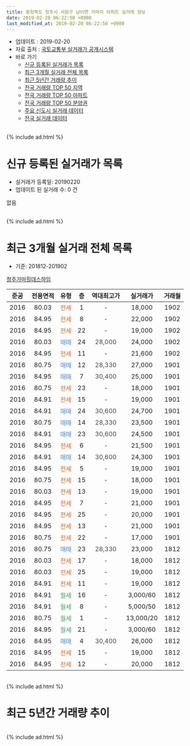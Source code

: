 ```yaml
---
title: 충청북도 청주시 서원구 남이면 가마리 아파트 실거래 정보
date: 2019-02-20 06:22:50 +0900
last_modified_at: 2019-02-20 06:22:50 +0900
---
```


* 업데이트 : 2019-02-20
* 자료 출처 : [국토교통부 실거래가 공개시스템](http://rt.molit.go.kr)
* 바로 가기
    * [신규 등록된 실거래가 목록](#신규-등록된-실거래가-목록)
    * [최근 3개월 실거래 전체 목록](#최근-3개월-실거래-전체-목록)
    * [최근 5년간 거래량 추이](#최근-5년간-거래량-추이)
    * [전국 거래량 TOP 50 지역](https://inasie.github.io/apt-trade-info/최근-3개월-전국에서-가장-거래가-많이-발생한-지역)
    * [전국 거래량 TOP 50 아파트](https://inasie.github.io/apt-trade-info/최근-3개월-전국에서-가장-거래가-많이-발생한-아파트)
    * [전국 거래량 TOP 50 분양권](https://inasie.github.io/apt-trade-info/최근-3개월-전국에서-가장-거래가-많이-발생한-분양권)
    * [주요 신도시 실거래 데이터](https://inasie.github.io/apt-trade-info/주요-신도시)
    * [전국 실거래 데이터](https://inasie.github.io/apt-trade-info/전국)
<br>
{% include ad.html %}
<br>

# 신규 등록된 실거래가 목록
* 실거래가 등록일: 20190220
* 업데이트 된 실거래 수: 0 건

없음

<br>
{% include ad.html %}
<br>

# 최근 3개월 실거래 전체 목록
* 기준: 201812-201902


[청주가마힐데스하임](https://search.naver.com/search.naver?query=%EC%B6%A9%EC%B2%AD%EB%B6%81%EB%8F%84+%EC%B2%AD%EC%A3%BC%EC%8B%9C+%EC%84%9C%EC%9B%90%EA%B5%AC+%EB%82%A8%EC%9D%B4%EB%A9%B4+%EA%B0%80%EB%A7%88%EB%A6%AC+%EC%B2%AD%EC%A3%BC%EA%B0%80%EB%A7%88%ED%9E%90%EB%8D%B0%EC%8A%A4%ED%95%98%EC%9E%84)

|준공|전용면적|유형|층|역대최고가|실거래가|거래월|
|:---:|:---:|:---:|:---:|:---:|:---:|:---:|
|2016|80.03|<span style="color:#ff5a00">전세</span>|1|<span style="color:#444444">-</span>|18,000|1902|
|2016|84.95|<span style="color:#ff5a00">전세</span>|8|<span style="color:#444444">-</span>|22,000|1902|
|2016|84.95|<span style="color:#ff5a00">전세</span>|22|<span style="color:#444444">-</span>|19,000|1902|
|2016|80.03|<span style="color:#4285f3">매매</span>|24|<span style="color:#444444">28,000</span>|24,000|1902|
|2016|84.95|<span style="color:#ff5a00">전세</span>|11|<span style="color:#444444">-</span>|21,600|1902|
|2016|80.75|<span style="color:#4285f3">매매</span>|12|<span style="color:#444444">28,330</span>|27,000|1901|
|2016|84.95|<span style="color:#4285f3">매매</span>|7|<span style="color:#444444">30,400</span>|25,000|1901|
|2016|80.75|<span style="color:#ff5a00">전세</span>|23|<span style="color:#444444">-</span>|18,000|1901|
|2016|84.91|<span style="color:#ff5a00">전세</span>|15|<span style="color:#444444">-</span>|19,000|1901|
|2016|84.91|<span style="color:#4285f3">매매</span>|24|<span style="color:#444444">30,600</span>|24,700|1901|
|2016|80.75|<span style="color:#4285f3">매매</span>|14|<span style="color:#444444">28,330</span>|23,500|1901|
|2016|84.91|<span style="color:#4285f3">매매</span>|23|<span style="color:#444444">30,600</span>|24,500|1901|
|2016|84.95|<span style="color:#ff5a00">전세</span>|6|<span style="color:#444444">-</span>|21,500|1901|
|2016|84.91|<span style="color:#4285f3">매매</span>|14|<span style="color:#444444">30,600</span>|24,300|1901|
|2016|84.95|<span style="color:#ff5a00">전세</span>|5|<span style="color:#444444">-</span>|19,000|1901|
|2016|80.75|<span style="color:#ff5a00">전세</span>|15|<span style="color:#444444">-</span>|18,000|1901|
|2016|80.03|<span style="color:#ff5a00">전세</span>|13|<span style="color:#444444">-</span>|19,000|1901|
|2016|84.95|<span style="color:#ff5a00">전세</span>|7|<span style="color:#444444">-</span>|21,000|1901|
|2016|84.95|<span style="color:#ff5a00">전세</span>|25|<span style="color:#444444">-</span>|20,000|1901|
|2016|84.95|<span style="color:#ff5a00">전세</span>|13|<span style="color:#444444">-</span>|21,000|1901|
|2016|80.75|<span style="color:#ff5a00">전세</span>|22|<span style="color:#444444">-</span>|17,000|1901|
|2016|80.75|<span style="color:#4285f3">매매</span>|23|<span style="color:#444444">28,330</span>|23,000|1812|
|2016|80.03|<span style="color:#ff5a00">전세</span>|17|<span style="color:#444444">-</span>|18,000|1812|
|2016|80.03|<span style="color:#ff5a00">전세</span>|25|<span style="color:#444444">-</span>|19,000|1812|
|2016|84.91|<span style="color:#ff5a00">전세</span>|11|<span style="color:#444444">-</span>|19,000|1812|
|2016|84.91|<span style="color:#34a853">월세</span>|16|<span style="color:#444444">-</span>|3,000/60|1812|
|2016|84.91|<span style="color:#34a853">월세</span>|8|<span style="color:#444444">-</span>|5,000/50|1812|
|2016|80.75|<span style="color:#34a853">월세</span>|1|<span style="color:#444444">-</span>|13,000/20|1812|
|2016|84.95|<span style="color:#34a853">월세</span>|21|<span style="color:#444444">-</span>|3,000/60|1812|
|2016|84.95|<span style="color:#4285f3">매매</span>|4|<span style="color:#444444">30,400</span>|26,000|1812|
|2016|84.95|<span style="color:#ff5a00">전세</span>|15|<span style="color:#444444">-</span>|19,000|1812|
|2016|84.95|<span style="color:#ff5a00">전세</span>|12|<span style="color:#444444">-</span>|20,000|1812|


<br>
{% include ad.html %}
<br>

# 최근 5년간 거래량 추이


<div style="width:100%;">
    <canvas id="deal_progress" height="200"></canvas>
</div>

<script>
new Chart(document.getElementById("deal_progress"), {
    type: 'line',
    data: {
        labels: ['201402','201403','201404','201405','201406','201407','201408','201409','201410','201411','201412','201501','201502','201503','201504','201505','201506','201507','201508','201509','201510','201511','201512','201601','201602','201603','201604','201605','201606','201607','201608','201609','201610','201611','201612','201701','201702','201703','201704','201705','201706','201707','201708','201709','201710','201711','201712','201801','201802','201803','201804','201805','201806','201807','201808','201809','201810','201811','201812','201901','201902'],
        datasets: [{
            label: '매매',
            pointRadius: 1,
            data: [0, 0, 0, 0, 0, 0, 0, 0, 0, 0, 0, 0, 0, 0, 0, 0, 0, 0, 0, 0, 0, 0, 0, 0, 0, 0, 0, 0, 0, 0, 0, 0, 0, 0, 0, 1, 2, 1, 2, 12, 10, 5, 4, 1, 2, 1, 2, 1, 3, 1, 1, 1, 0, 0, 0, 1, 1, 5, 2, 6, 1],
            borderColor: "rgba(255, 201, 14, 1)",
            backgroundColor: "rgba(255, 201, 14, 0.5)",
            fill: false,
            lineTension: 0
        },{
            label: '전월세',
            pointRadius: 1,
            data: [0, 0, 0, 0, 0, 0, 0, 0, 0, 0, 0, 0, 0, 0, 0, 0, 0, 0, 0, 0, 0, 0, 0, 0, 0, 0, 0, 0, 0, 0, 0, 2, 11, 20, 30, 48, 37, 16, 7, 7, 3, 5, 0, 1, 0, 3, 3, 3, 3, 3, 4, 2, 3, 4, 6, 2, 11, 7, 9, 10, 4],
            borderColor: "rgba(0, 141, 185, 1)",
            backgroundColor: "rgba(0, 141, 185, 0.5)",
            fill: false,
            lineTension: 0
        }
        ]
    },
    options: {
        responsive: true,
        title: {
            display: false
        },
        tooltips: {
            mode: 'index',
            intersect: false
        },
        hover: {
            mode: 'nearest',
            intersect: true
        },
        scales: {
            xAxes: [{
                display: true,
                scaleLabel: {
                    display: true,
                    labelString: '년/월'
                }
            }],
            yAxes: [{
                display: true,
                ticks: {
                    suggestedMin: 0,
                },
                scaleLabel: {
                    display: true,
                    labelString: '실거래 수'
                }
            }]
        }
    }
});

</script>


<br>
{% include ad.html %}
<br>

